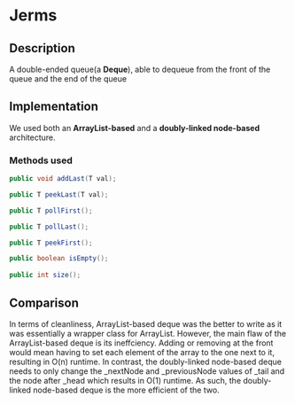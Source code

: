# Jerms

## Description

A double-ended queue(a **Deque**), able to dequeue from the front of the queue and the end of the queue

## Implementation

We used both an **ArrayList-based** and a **doubly-linked node-based** architecture.

### Methods used
```java
public void addLast(T val);

public T peekLast(T val);

public T pollFirst();

public T pollLast();

public T peekFirst();

public boolean isEmpty();
   
public int size();

```

## Comparison
In terms of cleanliness, ArrayList-based deque was the better to write as it was essentially a wrapper class for ArrayList. However, the main flaw of the ArrayList-based deque is its ineffciency. Adding or removing at the front would mean having to set each element of the array to the one next to it, resulting in O(n) runtime. In contrast, the doubly-linked node-based deque needs to only change the _nextNode and _previousNode values of _tail and the node after _head which results in O(1) runtime. As such, the doubly-linked node-based deque is the more efficient of the two.




